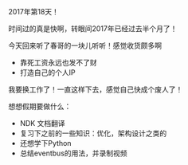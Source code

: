 2017年第18天！

时间过的真是快啊，转眼间2017年已经过去半个月了！

今天回来听了春哥的一块儿听听！感觉收货颇多啊

* 靠死工资永远也发不了财
* 打造自己的个人IP

我要换工作了！一直这样下去，感觉自己快成个废人了！

想想假期要做什么：

* NDK 文档翻译
* 复习下之前的一些知识：优化，架构设计之类的
* 还想学下Python
* 总结eventbus的用法，并录制视频

